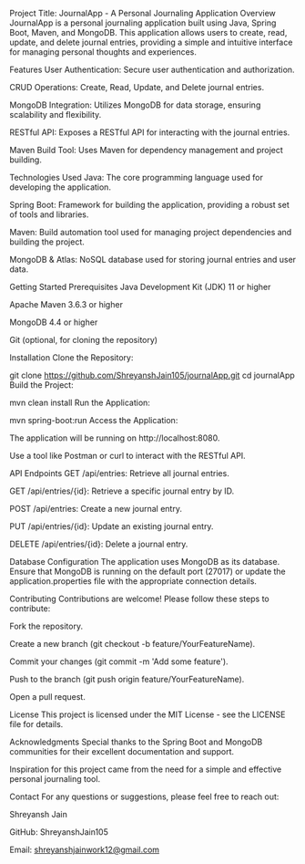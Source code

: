 Project Title: JournalApp - A Personal Journaling Application
Overview
JournalApp is a personal journaling application built using Java, Spring Boot, Maven, and MongoDB. This application allows users to create, read, update, and delete journal entries, providing a simple and intuitive interface for managing personal thoughts and experiences.

Features
User Authentication: Secure user authentication and authorization.

CRUD Operations: Create, Read, Update, and Delete journal entries.

MongoDB Integration: Utilizes MongoDB for data storage, ensuring scalability and flexibility.

RESTful API: Exposes a RESTful API for interacting with the journal entries.

Maven Build Tool: Uses Maven for dependency management and project building.

Technologies Used
Java: The core programming language used for developing the application.

Spring Boot: Framework for building the application, providing a robust set of tools and libraries.

Maven: Build automation tool used for managing project dependencies and building the project.

MongoDB & Atlas: NoSQL database used for storing journal entries and user data.

Getting Started
Prerequisites
Java Development Kit (JDK) 11 or higher

Apache Maven 3.6.3 or higher

MongoDB 4.4 or higher

Git (optional, for cloning the repository)

Installation
Clone the Repository:


git clone https://github.com/ShreyanshJain105/journalApp.git
cd journalApp
Build the Project:


mvn clean install
Run the Application:


mvn spring-boot:run
Access the Application:

The application will be running on http://localhost:8080.

Use a tool like Postman or curl to interact with the RESTful API.

API Endpoints
GET /api/entries: Retrieve all journal entries.

GET /api/entries/{id}: Retrieve a specific journal entry by ID.

POST /api/entries: Create a new journal entry.

PUT /api/entries/{id}: Update an existing journal entry.

DELETE /api/entries/{id}: Delete a journal entry.

Database Configuration
The application uses MongoDB as its database. Ensure that MongoDB is running on the default port (27017) or update the application.properties file with the appropriate connection details.

Contributing
Contributions are welcome! Please follow these steps to contribute:

Fork the repository.

Create a new branch (git checkout -b feature/YourFeatureName).

Commit your changes (git commit -m 'Add some feature').

Push to the branch (git push origin feature/YourFeatureName).

Open a pull request.

License
This project is licensed under the MIT License - see the LICENSE file for details.

Acknowledgments
Special thanks to the Spring Boot and MongoDB communities for their excellent documentation and support.

Inspiration for this project came from the need for a simple and effective personal journaling tool.

Contact
For any questions or suggestions, please feel free to reach out:

Shreyansh Jain

GitHub: ShreyanshJain105

Email: shreyanshjainwork12@gmail.com
